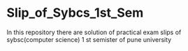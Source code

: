 # Slip_of_Sybcs_1st_Sem
In this repository there are solution of practical exam slips of sybsc(computer science) 1 st semister of pune university
